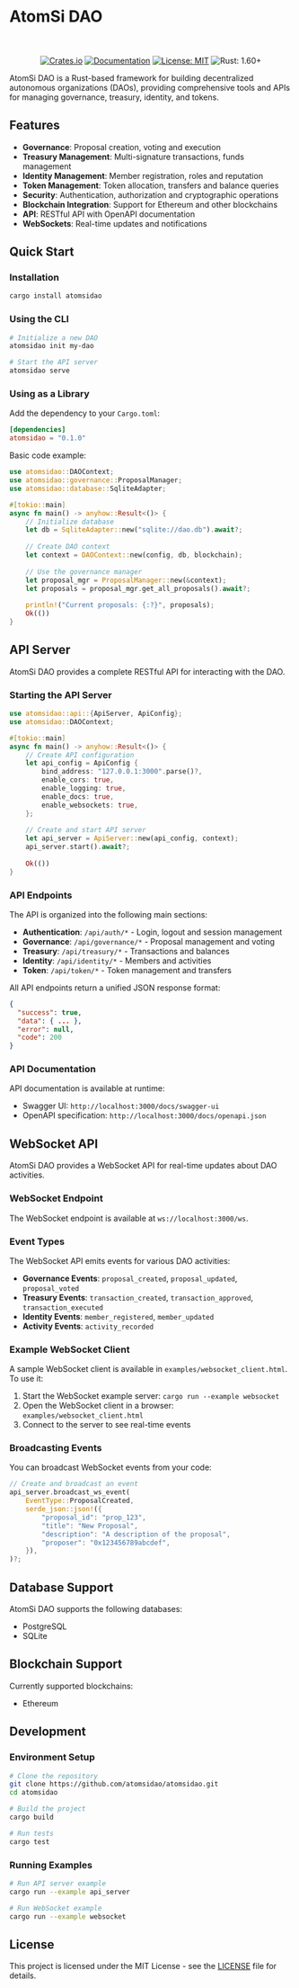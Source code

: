 # AtomSi DAO

<div align="center">
  <br><br>
  <a href="https://crates.io/crates/atomsidao"><img src="https://img.shields.io/crates/v/atomsidao.svg" alt="Crates.io"></a>
  <a href="https://docs.rs/atomsidao"><img src="https://docs.rs/atomsidao/badge.svg" alt="Documentation"></a>
  <a href="LICENSE"><img src="https://img.shields.io/badge/license-MIT-blue.svg" alt="License: MIT"></a>
  <img src="https://img.shields.io/badge/rust-1.60%2B-orange.svg" alt="Rust: 1.60+">
</div>

AtomSi DAO is a Rust-based framework for building decentralized autonomous organizations (DAOs), providing comprehensive tools and APIs for managing governance, treasury, identity, and tokens.

## Features

- **Governance**: Proposal creation, voting and execution
- **Treasury Management**: Multi-signature transactions, funds management
- **Identity Management**: Member registration, roles and reputation
- **Token Management**: Token allocation, transfers and balance queries
- **Security**: Authentication, authorization and cryptographic operations
- **Blockchain Integration**: Support for Ethereum and other blockchains
- **API**: RESTful API with OpenAPI documentation
- **WebSockets**: Real-time updates and notifications

## Quick Start

### Installation

```bash
cargo install atomsidao
```

### Using the CLI

```bash
# Initialize a new DAO
atomsidao init my-dao

# Start the API server
atomsidao serve
```

### Using as a Library

Add the dependency to your `Cargo.toml`:

```toml
[dependencies]
atomsidao = "0.1.0"
```

Basic code example:

```rust
use atomsidao::DAOContext;
use atomsidao::governance::ProposalManager;
use atomsidao::database::SqliteAdapter;

#[tokio::main]
async fn main() -> anyhow::Result<()> {
    // Initialize database
    let db = SqliteAdapter::new("sqlite://dao.db").await?;
    
    // Create DAO context
    let context = DAOContext::new(config, db, blockchain);
    
    // Use the governance manager
    let proposal_mgr = ProposalManager::new(&context);
    let proposals = proposal_mgr.get_all_proposals().await?;
    
    println!("Current proposals: {:?}", proposals);
    Ok(())
}
```

## API Server

AtomSi DAO provides a complete RESTful API for interacting with the DAO.

### Starting the API Server

```rust
use atomsidao::api::{ApiServer, ApiConfig};
use atomsidao::DAOContext;

#[tokio::main]
async fn main() -> anyhow::Result<()> {
    // Create API configuration
    let api_config = ApiConfig {
        bind_address: "127.0.0.1:3000".parse()?,
        enable_cors: true,
        enable_logging: true,
        enable_docs: true,
        enable_websockets: true,
    };
    
    // Create and start API server
    let api_server = ApiServer::new(api_config, context);
    api_server.start().await?;
    
    Ok(())
}
```

### API Endpoints

The API is organized into the following main sections:

- **Authentication**: `/api/auth/*` - Login, logout and session management
- **Governance**: `/api/governance/*` - Proposal management and voting
- **Treasury**: `/api/treasury/*` - Transactions and balances
- **Identity**: `/api/identity/*` - Members and activities
- **Token**: `/api/token/*` - Token management and transfers

All API endpoints return a unified JSON response format:

```json
{
  "success": true,
  "data": { ... },
  "error": null,
  "code": 200
}
```

### API Documentation

API documentation is available at runtime:

- Swagger UI: `http://localhost:3000/docs/swagger-ui`
- OpenAPI specification: `http://localhost:3000/docs/openapi.json`

## WebSocket API

AtomSi DAO provides a WebSocket API for real-time updates about DAO activities.

### WebSocket Endpoint

The WebSocket endpoint is available at `ws://localhost:3000/ws`.

### Event Types

The WebSocket API emits events for various DAO activities:

- **Governance Events**: `proposal_created`, `proposal_updated`, `proposal_voted`
- **Treasury Events**: `transaction_created`, `transaction_approved`, `transaction_executed`
- **Identity Events**: `member_registered`, `member_updated`
- **Activity Events**: `activity_recorded`

### Example WebSocket Client

A sample WebSocket client is available in `examples/websocket_client.html`. To use it:

1. Start the WebSocket example server: `cargo run --example websocket`
2. Open the WebSocket client in a browser: `examples/websocket_client.html`
3. Connect to the server to see real-time events

### Broadcasting Events

You can broadcast WebSocket events from your code:

```rust
// Create and broadcast an event
api_server.broadcast_ws_event(
    EventType::ProposalCreated,
    serde_json::json!({
        "proposal_id": "prop_123",
        "title": "New Proposal",
        "description": "A description of the proposal",
        "proposer": "0x123456789abcdef",
    }),
)?;
```

## Database Support

AtomSi DAO supports the following databases:

- PostgreSQL
- SQLite

## Blockchain Support

Currently supported blockchains:

- Ethereum

## Development

### Environment Setup

```bash
# Clone the repository
git clone https://github.com/atomsidao/atomsidao.git
cd atomsidao

# Build the project
cargo build

# Run tests
cargo test
```

### Running Examples

```bash
# Run API server example
cargo run --example api_server

# Run WebSocket example
cargo run --example websocket
```

## License

This project is licensed under the MIT License - see the [LICENSE](LICENSE) file for details. 
